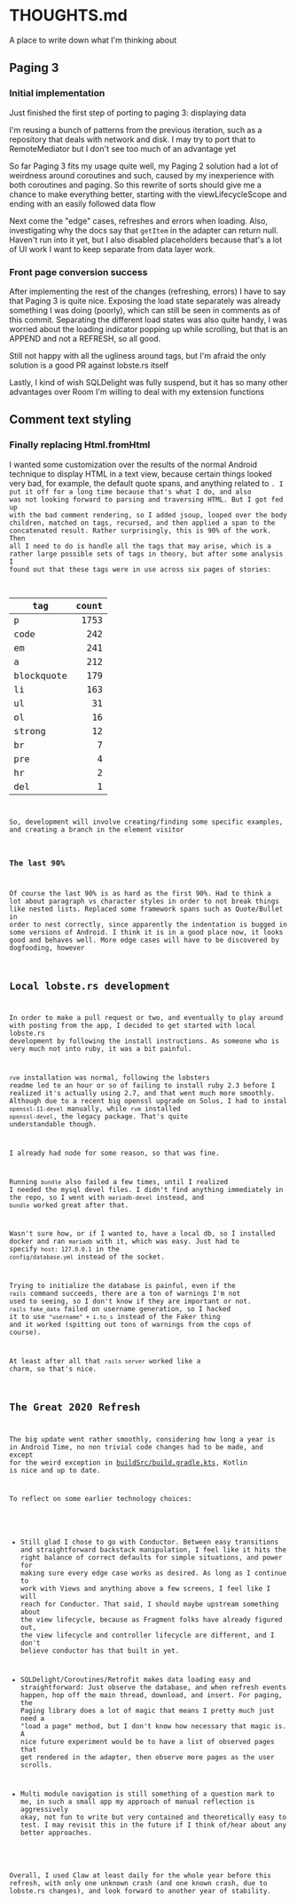 # THOUGHTS.md

A place to write down what I'm thinking about

## Paging 3

### Initial implementation

Just finished the first step of porting to paging 3: displaying data

I'm reusing a bunch of patterns from the previous iteration, such as a
repository that deals with network and disk.  I may try to port that to
RemoteMediator but I don't see too much of an advantage yet

So far Paging 3 fits my usage quite well, my Paging 2 solution had a lot of
weirdness around coroutines and such, caused by my inexperience with both
coroutines and paging.  So this rewrite of sorts should give me a chance to
make everything better, starting with the viewLifecycleScope and ending with an
easily followed data flow

Next come the "edge" cases, refreshes and errors when loading.  Also,
investigating why the docs say that `getItem` in the adapter can return null.
Haven't run into it yet, but I also disabled placeholders because that's a lot
of UI work I want to keep separate from data layer work.

### Front page conversion success

After implementing the rest of the changes (refreshing, errors) I have to say
that Paging 3 is quite nice.  Exposing the load state separately was already
something I was doing (poorly), which can still be seen in comments as of this
commit.  Separating the different load states was also quite handy, I was
worried about the loading indicator popping up while scrolling, but that is an
APPEND and not a REFRESH, so all good.

Still not happy with all the ugliness around tags, but I'm afraid the only
solution is a good PR against lobste.rs itself

Lastly, I kind of wish SQLDelight was fully suspend, but it has so many other
advantages over Room I'm willing to deal with my extension functions

## Comment text styling

### Finally replacing Html.fromHtml

I wanted some customization over the results of the normal Android technique to
display HTML in a text view, because certain things looked very bad, for
example, the default quote spans, and anything related to <code/>.  I put it
off for a long time because that's what I do, and also was not looking forward
to parsing and traversing HTML.  But I got fed up with the bad comment
rendering, so I added jsoup, looped over the body children, matched on tags,
recursed, and then applied a span to the concatenated result.  Rather
surprisingly, this is 90% of the work. Then all I need to do is handle all the
tags that may arise, which is a rather large possible sets of tags in theory,
but after some analysis I found out that these tags were in use across six
pages of stories:

| tag        | count |
|------------|------:|
| p          |  1753 |
| code       |   242 |
| em         |   241 |
| a          |   212 |
| blockquote |   179 |
| li         |   163 |
| ul         |    31 |
| ol         |    16 |
| strong     |    12 |
| br         |     7 |
| pre        |     4 |
| hr         |     2 |
| del        |     1 |

So, development will involve creating/finding some specific examples, and
creating a branch in the element visitor

### The last 90%

Of course the last 90% is as hard as the first 90%.  Had to think a lot about
paragraph vs character styles in order to not break things like nested lists.
Replaced some framework spans such as Quote/Bullet in order to nest correctly,
since apparently the indentation is bugged in some versions of Android.  I
think it is in a good place now, it looks good and behaves well.  More edge
cases will have to be discovered by dogfooding, however

## Local lobste.rs development

In order to make a pull request or two, and eventually to play around with
posting from the app, I decided to get started with local lobste.rs development
by following the install instructions.  As someone who is very much not into
ruby, it was a bit painful.

`rvm` installation was normal, following the lobsters readme led to an hour or
so of failing to install ruby 2.3 before I realized it's actually using 2.7,
and that went much more smoothly.  Although due to a recent big openssl upgrade
on Solus, I had to instal `openssl-11-devel` manually, while `rvm` installed
`openssl-devel`, the legacy package.  That's quite understandable though.

I already had node for some reason, so that was fine.

Running `bundle` also failed a few times, until I realized I needed the
mysql devel files.  I didn't find anything immediately in the repo, so I went
with `mariadb-devel` instead, and `bundle` worked great after that.

Wasn't sure how, or if I wanted to, have a local db, so I installed docker and
ran `mariadb` with it, which was easy.  Just had to specify `host: 127.0.0.1`
in the `config/database.yml` instead of the socket.

Trying to initialize the database is painful, even if the `rails` command
succeeds, there are a ton of warnings I'm not used to seeing, so I don't
know if they are important or not. `rails fake_data` failed on username
generation, so I hacked it to use `"username" + i.to_s` instead of the Faker
thing and it worked (spitting out tons of warnings from the cops of course).

At least after all that `rails server` worked like a charm, so that's nice.

## The Great 2020 Refresh

The big update went rather smoothly, considering how long a year is in Android Time,
no non trivial code changes had to be made, and except for the weird exception in
[buildSrc/build.gradle.kts](buildSrc/build.gradle.kts), Kotlin is nice and up to date.

To reflect on some earlier technology choices:

- Still glad I chose to go with Conductor.  Between easy transitions and straightforward
  backstack manipulation, I feel like it hits the right balance of correct defaults
  for simple situations, and power for making sure every edge case works as desired. As long
  as I continue to work with Views and anything above a few screens, I feel like I will reach
  for Conductor.  That said, I should maybe upstream something about the view lifecycle, because
  as Fragment folks have already figured out, the view lifecycle and controller lifecycle are
  different, and I don't believe conductor has that built in yet.
  
- SQLDelight/Coroutines/Retrofit makes data loading easy and straightforward: Just observe the
  database, and when refresh events happen, hop off the main thread, download, and insert.  For
  paging, the Paging library does a lot of magic that means I pretty much just need a "load a page"
  method, but I don't know how necessary that magic is. A nice future experiment would be to have a
  list of observed pages that get rendered in the adapter, then observe more pages as the user
  scrolls.
  
- Multi module navigation is still something of a question mark to me, in such a small app my
  approach of manual reflection is aggressively okay, not fun to write but very contained and
  theoretically easy to test.  I may revisit this in the future if I think of/hear about any
  better approaches.
  
Overall, I used Claw at least daily for the whole year before this refresh, with only one unknown
crash (and one known crash, due to lobste.rs changes), and look forward to another year of stability.